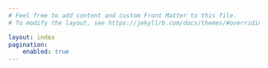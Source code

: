 ```yaml
---
# Feel free to add content and custom Front Matter to this file.
# To modify the layout, see https://jekyllrb.com/docs/themes/#overriding-theme-defaults

layout: index
pagination:
    enabled: true
---
```

